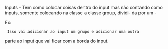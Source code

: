 Inputs -
    Tem como colocar coisas dentro do input mas não contando 
como inputs, somente colocando na classe a classe group, dividi-
da por um - 

Ex:
<div class="input-group-addon">
</div>

     Isso vai adicionar ao input um grupo e adicionar uma outra 
parte ao input que vai ficar com a borda do input.
     